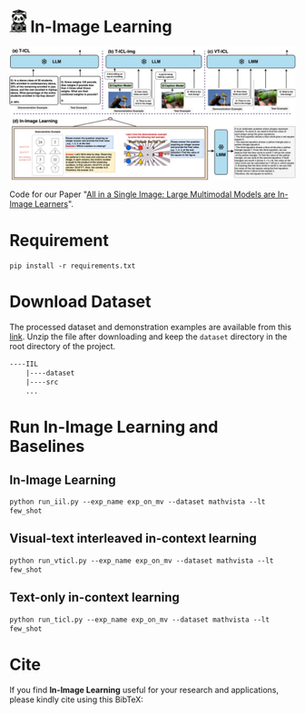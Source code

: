 # <img src="logo_i2l.jpg" width="30" height="40"> In-Image Learning 
![IIL case](Figure1.jpg)

Code for our Paper "[All in a Single Image: Large Multimodal Models are In-Image Learners](https://github.com/AGI-Edgerunners/IIL/edit/main/README.md)".


# Requirement
```shell
pip install -r requirements.txt
```

# Download Dataset
The processed dataset and demonstration examples are available from this [link](https://drive.google.com/file/d/1eL3BnWPMLJxm3iAptX_QQRuijW9dl9AM/view?usp=sharing).
Unzip the file after downloading and keep the ```dataset``` directory in the root directory of the project.
```text
----IIL
    |----dataset
    |----src
    ...
```
# Run In-Image Learning and Baselines
## In-Image Learning
```shell
python run_iil.py --exp_name exp_on_mv --dataset mathvista --lt few_shot
```

## Visual-text interleaved in-context learning
```shell
python run_vticl.py --exp_name exp_on_mv --dataset mathvista --lt few_shot
```

## Text-only in-context learning
```shell
python run_ticl.py --exp_name exp_on_mv --dataset mathvista --lt few_shot
```

# Cite
If you find **In-Image Learning** useful for your research and applications, please kindly cite using this BibTeX:
```latex

```
